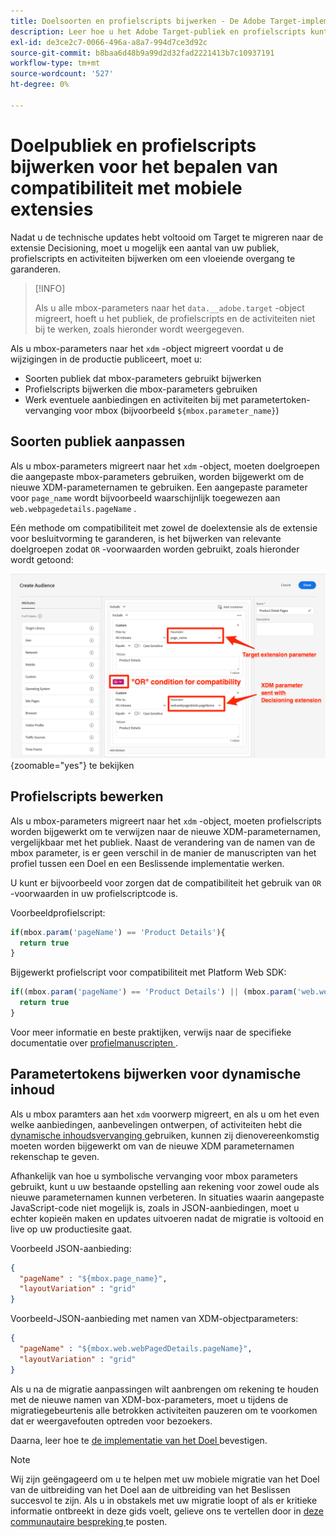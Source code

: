 ```yaml
---
title: Doelsoorten en profielscripts bijwerken - De Adobe Target-implementatie in uw mobiele app migreren naar de Adobe Journey Optimizer - De extensie voor beslissingen bepalen
description: Leer hoe u het Adobe Target-publiek en profielscripts kunt bijwerken voor compatibiliteit met de extensie Decisioning.
exl-id: de3ce2c7-0066-496a-a8a7-994d7ce3d92c
source-git-commit: b8baa6d48b9a99d2d32fad2221413b7c10937191
workflow-type: tm+mt
source-wordcount: '527'
ht-degree: 0%

---
```


# Doelpubliek en profielscripts bijwerken voor het bepalen van compatibiliteit met mobiele extensies


Nadat u de technische updates hebt voltooid om Target te migreren naar de extensie Decisioning, moet u mogelijk een aantal van uw publiek, profielscripts en activiteiten bijwerken om een vloeiende overgang te garanderen.

>[!INFO]
>
>Als u alle mbox-parameters naar het `data.__adobe.target` -object migreert, hoeft u het publiek, de profielscripts en de activiteiten niet bij te werken, zoals hieronder wordt weergegeven.


Als u mbox-parameters naar het `xdm` -object migreert voordat u de wijzigingen in de productie publiceert, moet u:

* Soorten publiek dat mbox-parameters gebruikt bijwerken
* Profielscripts bijwerken die mbox-parameters gebruiken
* Werk eventuele aanbiedingen en activiteiten bij met parametertoken-vervanging voor mbox (bijvoorbeeld `${mbox.parameter_name}`)

## Soorten publiek aanpassen

Als u mbox-parameters migreert naar het `xdm` -object, moeten doelgroepen die aangepaste mbox-parameters gebruiken, worden bijgewerkt om de nieuwe XDM-parameternamen te gebruiken. Een aangepaste parameter voor `page_name` wordt bijvoorbeeld waarschijnlijk toegewezen aan `web.webpagedetails.pageName` .

Eén methode om compatibiliteit met zowel de doelextensie als de extensie voor besluitvorming te garanderen, is het bijwerken van relevante doelgroepen zodat `OR` -voorwaarden worden gebruikt, zoals hieronder wordt getoond:

![ hoe te om update een publiek van het Doel voor de verenigbaarheid van de Beslissingsuitbreiding ](assets/target-audience-update.png){zoomable="yes"} te bekijken

## Profielscripts bewerken

Als u mbox-parameters migreert naar het `xdm` -object, moeten profielscripts worden bijgewerkt om te verwijzen naar de nieuwe XDM-parameternamen, vergelijkbaar met het publiek. Naast de verandering van de namen van de mbox parameter, is er geen verschil in de manier de manuscripten van het profiel tussen een Doel en een Beslissende implementatie werken.

U kunt er bijvoorbeeld voor zorgen dat de compatibiliteit het gebruik van `OR` -voorwaarden in uw profielscriptcode is.

Voorbeeldprofielscript:

```Javascript
if(mbox.param('pageName') == 'Product Details'){
  return true
}
```

Bijgewerkt profielscript voor compatibiliteit met Platform Web SDK:

```Javascript
if((mbox.param('pageName') == 'Product Details') || (mbox.param('web.webPageDetails.pageName') =='Product Details')){
  return true
}
```

Voor meer informatie en beste praktijken, verwijs naar de specifieke documentatie over [ profielmanuscripten ](https://experienceleague.adobe.com/en/docs/target/using/audiences/visitor-profiles/profile-parameters).

## Parametertokens bijwerken voor dynamische inhoud

Als u mbox paramters aan het `xdm` voorwerp migreert, en als u om het even welke aanbiedingen, aanbevelingen ontwerpen, of activiteiten hebt die [ dynamische inhoudsvervanging ](https://experienceleague.adobe.com/en/docs/target/using/experiences/offers/passing-profile-attributes-to-the-html-offer) gebruiken, kunnen zij dienovereenkomstig moeten worden bijgewerkt om van de nieuwe XDM parameternamen rekenschap te geven.

Afhankelijk van hoe u symbolische vervanging voor mbox parameters gebruikt, kunt u uw bestaande opstelling aan rekening voor zowel oude als nieuwe parameternamen kunnen verbeteren. In situaties waarin aangepaste JavaScript-code niet mogelijk is, zoals in JSON-aanbiedingen, moet u echter kopieën maken en updates uitvoeren nadat de migratie is voltooid en live op uw productiesite gaat.

Voorbeeld JSON-aanbieding:

```JSON
{
  "pageName" : "${mbox.page_name}",
  "layoutVariation" : "grid"
}
```

Voorbeeld-JSON-aanbieding met namen van XDM-objectparameters:

```JSON
{
  "pageName" : "${mbox.web.webPagedDetails.pageName}",
  "layoutVariation" : "grid"
}
```

Als u na de migratie aanpassingen wilt aanbrengen om rekening te houden met de nieuwe namen van XDM-box-parameters, moet u tijdens de migratiegebeurtenis alle betrokken activiteiten pauzeren om te voorkomen dat er weergavefouten optreden voor bezoekers.


Daarna, leer hoe te [ de implementatie van het Doel ](validate.md) bevestigen.

>[!NOTE]
>
>Wij zijn geëngageerd om u te helpen met uw mobiele migratie van het Doel van de uitbreiding van het Doel aan de uitbreiding van het Beslissen succesvol te zijn. Als u in obstakels met uw migratie loopt of als er kritieke informatie ontbreekt in deze gids voelt, gelieve ons te vertellen door in [ deze communautaire bespreking ](https://experienceleaguecommunities.adobe.com/t5/adobe-experience-platform-data/tutorial-discussion-migrate-target-from-at-js-to-web-sdk/m-p/575587#M463) te posten.
